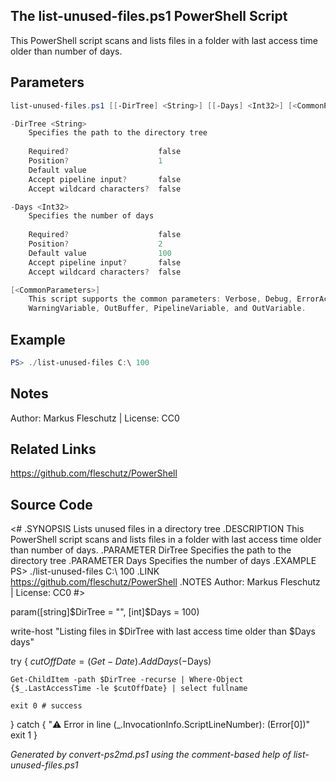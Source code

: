 ## The list-unused-files.ps1 PowerShell Script

This PowerShell script scans and lists files in a folder with last access time older than number of days.

## Parameters
```powershell
list-unused-files.ps1 [[-DirTree] <String>] [[-Days] <Int32>] [<CommonParameters>]

-DirTree <String>
    Specifies the path to the directory tree
    
    Required?                    false
    Position?                    1
    Default value                
    Accept pipeline input?       false
    Accept wildcard characters?  false

-Days <Int32>
    Specifies the number of days
    
    Required?                    false
    Position?                    2
    Default value                100
    Accept pipeline input?       false
    Accept wildcard characters?  false

[<CommonParameters>]
    This script supports the common parameters: Verbose, Debug, ErrorAction, ErrorVariable, WarningAction, 
    WarningVariable, OutBuffer, PipelineVariable, and OutVariable.
```

## Example
```powershell
PS> ./list-unused-files C:\ 100

```

## Notes
Author: Markus Fleschutz | License: CC0

## Related Links
https://github.com/fleschutz/PowerShell

## Source Code
<#
.SYNOPSIS
	Lists unused files in a directory tree
.DESCRIPTION
	This PowerShell script scans and lists files in a folder with last access time older than number of days.
.PARAMETER DirTree
	Specifies the path to the directory tree
.PARAMETER Days
	Specifies the number of days
.EXAMPLE
	PS> ./list-unused-files C:\ 100
.LINK
	https://github.com/fleschutz/PowerShell
.NOTES
	Author: Markus Fleschutz | License: CC0
#>

param([string]$DirTree = "", [int]$Days = 100)

write-host "Listing files in $DirTree with last access time older than $Days days"

try {
	$cutOffDate = (Get-Date).AddDays(-$Days)

	Get-ChildItem -path $DirTree -recurse | Where-Object {$_.LastAccessTime -le $cutOffDate} | select fullname

	exit 0 # success
} catch {
	"⚠️ Error in line $($_.InvocationInfo.ScriptLineNumber): $($Error[0])"
	exit 1
}

*Generated by convert-ps2md.ps1 using the comment-based help of list-unused-files.ps1*
